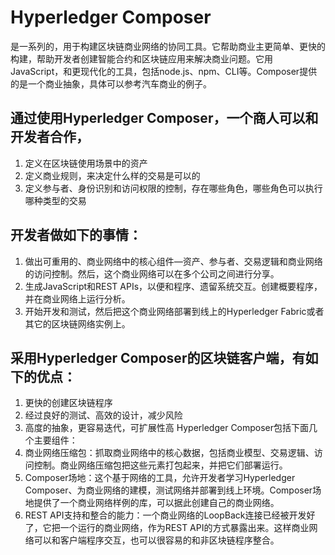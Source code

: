 # Hyperledger Composer
是一系列的，用于构建区块链商业网络的协同工具。它帮助商业主更简单、更快的构建，帮助开发者创建智能合约和区块链应用来解决商业问题。它用JavaScript，和更现代化的工具，包括node.js、npm、CLI等。Composer提供的是一个商业抽象，具体可以参考汽车商业的例子。

## 通过使用Hyperledger Composer，一个商人可以和开发者合作，
1.	定义在区块链使用场景中的资产
2.	定义商业规则，来决定什么样的交易是可以的
3.	定义参与者、身份识别和访问权限的控制，存在哪些角色，哪些角色可以执行哪种类型的交易

## 开发者做如下的事情：
1.	做出可重用的、商业网络中的核心组件—资产、参与者、交易逻辑和商业网络的访问控制。然后，这个商业网络可以在多个公司之间进行分享。
2.	生成JavaScript和REST APIs，以便和程序、遗留系统交互。创建概要程序，并在商业网络上运行分析。
3.	开始开发和测试，然后把这个商业网络部署到线上的Hyperledger Fabric或者其它的区块链网络实例上。

## 采用Hyperledger Composer的区块链客户端，有如下的优点：
1.	更快的创建区块链程序
2.	经过良好的测试、高效的设计，减少风险
3.	高度的抽象，更容易迭代，可扩展性高
Hyperledger Composer包括下面几个主要组件：
1.	商业网络压缩包：抓取商业网络中的核心数据，包括商业模型、交易逻辑、访问控制。商业网络压缩包把这些元素打包起来，并把它们部署运行。
2.	Composer场地：这个基于网络的工具，允许开发者学习Hyperledger Composer、为商业网络的建模，测试网络并部署到线上环境。Composer场地提供了一个商业网络样例的库，可以据此创建自己的商业网络。
3.	REST API支持和整合的能力：一个商业网络的LoopBack连接已经被开发好了，它把一个运行的商业网络，作为REST API的方式暴露出来。这样商业网络可以和客户端程序交互，也可以很容易的和非区块链程序整合。

